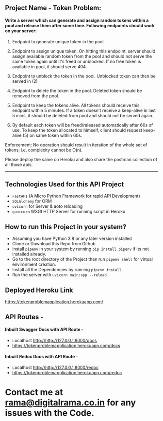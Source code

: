 ## Project Name - Token Problem:

#### Write a server which can generate and assign random tokens within a pool and release them after some time. Following endpoints should work on your server:

 
1. Endpoint to generate unique token in the pool.

2. Endpoint to assign unique token. On hitting this endpoint, server should assign available random token from the pool and should not serve the same token again until it's freed or unblocked. If no free token is available in pool, it should serve 404.

3. Endpoint to unblock the token in the pool. Unblocked token can then be served in (2)

4. Endpoint to delete the token in the pool. Deleted token should be removed from the pool.

5. Endpoint to keep the tokens alive. All tokens should receive this endpoint within 5 minutes. If a token doesn't receive a keep-alive in last 5 mins, it should be deleted from pool and should not be served again.

6. By default each token will be freed/released automatically after 60s of use. To keep the token allocated to himself, client should request keep-alive (5) on same token within 60s.

Enforcement: No operation should result in iteration of the whole set of tokens; i.e, complexity cannot be O(n).

Please deploy the same on Heroku and also share the postman collection of all those apis.


-----------------------------

## Technologies Used for this API Project

- ```FastAPI``` (A Micro Python Framework for rapid API Development)
- ```SQLAlchemy``` for ORM
- ```uvicorn``` for Server & aoto reloading
- ```gunicorn``` WSGI HTTP Server for running script in Heroku


## How to run this Project in your system?

- Assuming you have Python 3.8 or any later version installed
- Clone or Download this Repo from Github
- Install ```pipenv``` in your system by running ```pip install pipenv``` if its not installed already.
- Go to the root directory of the Project then run ```pipenv shell``` for virtual environment creation.
- Install all the Dependencies by running ```pipenv install```.
- Run the server with ```uvicorn main:app --reload```



## Deployed Heroku Link

<https://tokenproblemapplication.herokuapp.com/>


## API Routes - 

#### Inbuilt Swagger Docs with API Route -

- Localhost <http://http://127.0.0.1:8000/docs>
- <https://tokenproblemapplication.herokuapp.com/docs>


#### Inbuilt Redoc Docs with API Route - 

- Localhost <http://http://127.0.0.1:8000/redoc>
- <https://tokenproblemapplication.herokuapp.com/redoc>



# Contact me at <rama@digitalrama.co.in> for any issues with the Code.